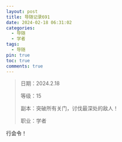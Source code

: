 ```yaml
---
layout: post
title: 导随记录691
date: 2024-02-18 06:31:02
categories:
  - 导随
  - 学者
tags:
  - 导随
pin: true
toc: true
comments: true
---
```

> 日期：2024.2.18
>
> 等级：15
>
> 副本：突破所有关门，讨伐最深处的敌人！
>
> 职业：学者

行会令！